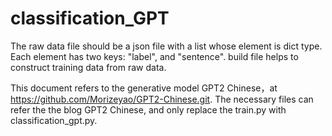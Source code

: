 # classification_GPT
The raw data file should be a json file with a list whose element is dict type. 
Each element has two keys: "label", and "sentence".
build file helps to construct training data from raw data.

This document refers to the generative model GPT2 Chinese，at https://github.com/Morizeyao/GPT2-Chinese.git.
The necessary files can refer the the blog GPT2 Chinese, and only replace the train.py with classification_gpt.py.
